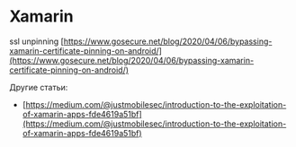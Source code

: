 # Xamarin

ssl unpinning [https://www.gosecure.net/blog/2020/04/06/bypassing-xamarin-certificate-pinning-on-android/](https://www.gosecure.net/blog/2020/04/06/bypassing-xamarin-certificate-pinning-on-android/)

Другие статьи:

* [https://medium.com/@justmobilesec/introduction-to-the-exploitation-of-xamarin-apps-fde4619a51bf](https://medium.com/@justmobilesec/introduction-to-the-exploitation-of-xamarin-apps-fde4619a51bf)
